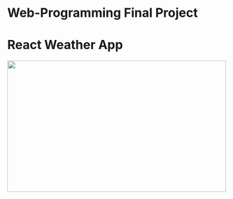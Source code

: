 # Web-Programming Final Project
# React Weather App
<img src="https://media.giphy.com/media/gMqQLsqME0UmGLrezy/giphy.gif" width="500" height="300">
